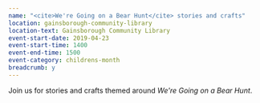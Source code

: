 ```yaml
---
name: "<cite>We're Going on a Bear Hunt</cite> stories and crafts"
location: gainsborough-community-library
location-text: Gainsborough Community Library
event-start-date: 2019-04-23
event-start-time: 1400
event-end-time: 1500
event-category: childrens-month
breadcrumb: y
---
```


Join us for stories and crafts themed around <cite>We're Going on a Bear Hunt</cite>.
